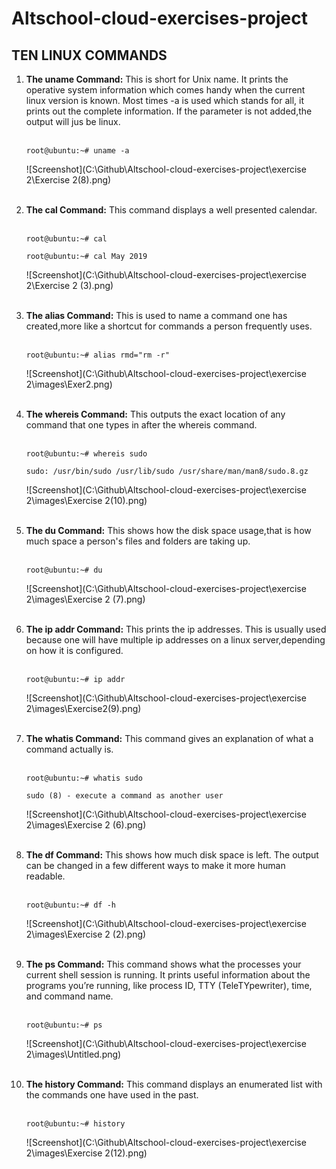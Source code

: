 # Altschool-cloud-exercises-project    
## TEN LINUX COMMANDS
<ol>
<li><b>The uname Command:</b> This is short for Unix name. It prints the operative system information which comes handy when the current linux version is known. Most times -a is used which stands for all, it prints out the complete information. If the parameter is not added,the output will jus be linux.</li><br>

`root@ubuntu:~# uname -a`<br>

![Screenshot](C:\Github\Altschool-cloud-exercises-project\exercise 2\Exercise 2(8).png)<br><br>

<li><b>The cal Command:</b> This command displays a well presented calendar. </li> 
<br>

`root@ubuntu:~# cal`

`root@ubuntu:~# cal May 2019`<br>

![Screenshot](C:\Github\Altschool-cloud-exercises-project\exercise 2\Exercise 2 (3).png)<br><br>

<li><b>The alias Command:</b> This is used to name a command one has created,more like a shortcut for commands a person frequently uses.</li><br>

`root@ubuntu:~# alias rmd="rm -r"`<br>

![Screenshot](C:\Github\Altschool-cloud-exercises-project\exercise 2\images\Exer2.png)<br><br>

<li><b>The whereis Command:</b> This outputs the exact location of any command that one types in after the whereis command.</li><br>

`root@ubuntu:~# whereis sudo`

`sudo: /usr/bin/sudo /usr/lib/sudo /usr/share/man/man8/sudo.8.gz`<br>

![Screenshot](C:\Github\Altschool-cloud-exercises-project\exercise 2\images\Exercise 2(10).png)<br><br>

<li><b>The du Command:</b> This shows how the disk space usage,that is how much space a person's files and folders are taking up.</b></li><br>

`root@ubuntu:~# du`<br>

![Screenshot](C:\Github\Altschool-cloud-exercises-project\exercise 2\images\Exercise 2 (7).png)<br><br>

<li><b>The ip addr Command:</b> This prints the ip addresses. This is usually used because one will have multiple ip addresses on a linux server,depending on how it is configured. </li><br>

`root@ubuntu:~# ip addr`<br>

![Screenshot](C:\Github\Altschool-cloud-exercises-project\exercise 2\images\Exercise2(9).png)<br><br>

<li><b>The whatis Command:</b> This command gives an explanation of what a command actually is.</li><br>

`root@ubuntu:~# whatis sudo`

`sudo (8) - execute a command as another user`<br>

![Screenshot](C:\Github\Altschool-cloud-exercises-project\exercise 2\images\Exercise 2 (6).png)<br><br>

<li><b>The df Command:</b> This shows how much disk space is left. The output can be changed in a few different ways to make it more human readable.</li><br>

`root@ubuntu:~# df -h`<br>

![Screenshot](C:\Github\Altschool-cloud-exercises-project\exercise 2\images\Exercise 2 (2).png)<br><br>

<li><b>The ps Command:</b> This command shows what the processes your current shell session is running. It prints useful information about the programs you’re running, like process ID, TTY (TeleTYpewriter), time, and command name.</li><br>

`root@ubuntu:~# ps`<br>

![Screenshot](C:\Github\Altschool-cloud-exercises-project\exercise 2\images\Untitled.png)<br><br>

<li><b>The history Command:</b> This command displays an enumerated list with the commands one have used in the past.</li><br>

`root@ubuntu:~# history`<br>

![Screenshot](C:\Github\Altschool-cloud-exercises-project\exercise 2\images\Exercise 2(12).png)








</ol>




